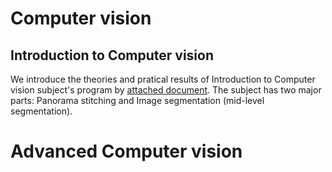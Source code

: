 # Computer vision

## Introduction to Computer vision
We introduce the theories and pratical results of Introduction to Computer vision subject's program by [attached document](https://github.com/thoconvuive/computer-vision/blob/main/Introduction%20to%20Computer%20vision.ipynb). The subject has two major parts: Panorama stitching and Image segmentation (mid-level segmentation). 

# Advanced Computer vision
